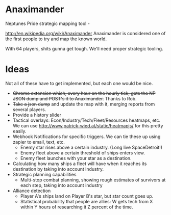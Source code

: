 Anaximander
===========

Neptunes Pride strategic mapping tool - 

http://en.wikipedia.org/wiki/Anaximander
Anaximander is considered one of the first people to try and map the known world.


With 64 players, shits gunna get tough.
We'll need proper strategic tooling.

Ideas
======

Not all of these have to get implemented, but each one would be nice.

 - ~~Chrome extension which, every hour on the hourly tick, gets the NP JSON dump and POST's it to Anaximander.~~ Thanks to Rob.
 - ~~Take a json dump~~ and update the map with it, merging reports from several players.
 - Provide a history slider
 - Tactical overlays: Econ/Industry/Tech/Fleet/Resources heatmaps, etc.  We can use http://www.patrick-wied.at/static/heatmapjs/ for this pretty easily.
 - Webhook Notifications for specific triggers.  We can tie these up using zapier to email, text, etc.
   + Enemy star rises above a certain industry. (Long live SpaceDetroit!)
   + Enemy fleet above a certain threshold of ships enters view.
   + Enemy fleet launches with your star as a destination.
 - Calculating how many ships a fleet will have when it reaches its destination by taking into account industry.
 - Strategic planning capabilities
   - Multi-stop combat planning, showing rough estimates of survivors at each step, taking into account industry
 - Alliance detection
   - Player A's ships land on Player B's star, but star count goes up.
   - Statistical probability that people are allies: W gets tech from X within Y hours of researching it Z percent of the time.
